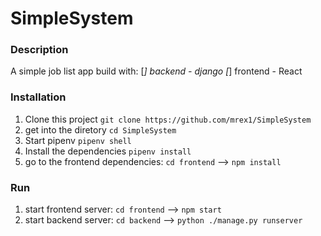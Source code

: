 ﻿# SimpleSystem
### Description
A simple job list app
build with: 
[*] backend - django
[*] frontend - React
### Installation
1. Clone this project ```git clone https://github.com/mrex1/SimpleSystem```
2. get into the diretory ```cd SimpleSystem```
3. Start pipenv ```pipenv shell```
4. Install the dependencies ```pipenv install```
5. go to the frontend dependencies:
```cd frontend``` --> ```npm install```
### Run
1. start frontend server: ```cd frontend``` --> ```npm start```
2. start backend server: ```cd backend``` --> ```python ./manage.py runserver```
